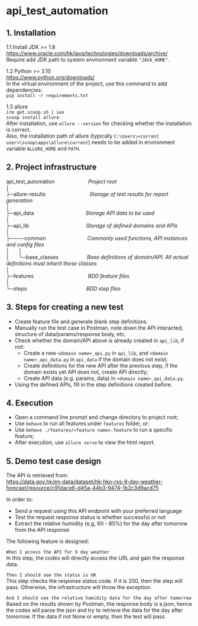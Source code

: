 # api_test_automation

## 1. Installation

1.1 Install JDK >= 1.8  
https://www.oracle.com/hk/java/technologies/downloads/archive/  
Require add JDK path to system environment variable `"JAVA_HOME"`.

1.2 Python >= 3.10  
https://www.python.org/downloads/  
In the virtual environment of the project, use this command to add dependencies:  
`pip install -r requirements.txt`

1.3 allure  
`irm get.scoop.sh | iex`  
`scoop install allure`  
After installation, use `allure --version` for checking whether the installation is correct.  
Also, the installation path of allure (typically `C:\Users\<current user>\scoop\apps\allure\current`) needs to be added
in environment variable `ALLURE_HOME` and `PATH`.

## 2. Project infrastructure
api_test_automation&ensp;&ensp;&ensp;&ensp;&ensp;&ensp;&ensp;&ensp;&ensp;&ensp;&ensp;&ensp;&ensp;*Project root*  
│  
├─allure-results&ensp;&ensp;&ensp;&ensp;&ensp;&ensp;&ensp;&ensp;&ensp;&ensp;&ensp;&ensp;&ensp;&ensp;&ensp;&ensp;&ensp;*Storage of test results for report generation*  
│  
├─api_data&ensp;&ensp;&ensp;&ensp;&ensp;&ensp;&ensp;&ensp;&ensp;&ensp;&ensp;&ensp;&ensp;&ensp;&ensp;&ensp;&ensp;&ensp;&ensp;&ensp;*Storage API data to be used*  
│  
├─api_lib&ensp;&ensp;&ensp;&ensp;&ensp;&ensp;&ensp;&ensp;&ensp;&ensp;&ensp;&ensp;&ensp;&ensp;&ensp;&ensp;&ensp;&ensp;&ensp;&ensp;&ensp;&ensp;*Storage of defined domains and APIs*    
│  
├────common&ensp;&ensp;&ensp;&ensp;&ensp;&ensp;&ensp;&ensp;&ensp;&ensp;&ensp;&ensp;&ensp;&ensp;&ensp;&ensp;*Commonly used functions, API instances and config files*  
│&ensp;&ensp;&ensp; │  
│&ensp;&ensp;&ensp; └─base_classes&ensp;&ensp;&ensp;&ensp;&ensp;&ensp;&ensp;&ensp;&ensp;&ensp;&ensp;*Base definitions of domain/API. All actual definitions must inherit these classes*  
│  
├─features&ensp;&ensp;&ensp;&ensp;&ensp;&ensp;&ensp;&ensp;&ensp;&ensp;&ensp;&ensp;&ensp;&ensp;&ensp;&ensp;&ensp;&ensp;&ensp;&ensp;&ensp;*BDD feature files*  
│  
└─steps&ensp;&ensp;&ensp;&ensp;&ensp;&ensp;&ensp;&ensp;&ensp;&ensp;&ensp;&ensp;&ensp;&ensp;&ensp;&ensp;&ensp;&ensp;&ensp;&ensp;&ensp;&ensp;&ensp;*BDD step files*

## 3. Steps for creating a new test
 - Create feature file and generate blank step definitions.
 - Manually run the test case in Postman, note down the API interacted, structure of data/params/response body, etc.
 - Check whether the domain/API above is already created in `api_lib`, if not:
   - Create a new `<domain name>_api.py` in `api_lib`, and `<domain name>_api_data.py` in `api_data` if the domain does not exist;
   - Create definitions for the new API after the previous step, if the domain exists yet API does not, create API directly;
   - Create API data (e.g. params, data) in `<domain name>_api_data.py`.
 - Using the defined APIs, fill in the step definitions created before.  
  
## 4. Execution
 - Open a command line prompt and change directory to project root;
 - Use `behave` to run all features under `features` folder, or:
 - Use `behave ./features/<feature name>.feature` to run a specific feature;
 - After execution, use `allure serve` to view the html report.  

## 5. Demo test case design
The API is retrieved from:  
https://data.gov.hk/en-data/dataset/hk-hko-rss-9-day-weather-forecast/resource/c91dace6-d45a-44b3-9474-1b2c3d9acd75  

In order to:
 - Send a request using this API endpoint with your preferred language 
 - Test the request response status is whether successful or not 
 - Extract the relative humidity (e,g, 60 - 85%) for the day after tomorrow from the API response 
  
The following feature is designed: 
  
`When I access the API for 9 day weather`  
In this step, the codes will directly access the URL and gain the response data.

`Then I should see the status is OK `   
This step checks the response status code. If it is 200, then the step will pass. Otherwise, the infrastructure will throw the exception.

`And I should see the relative humidity data for the day after tomorrow `   
Based on the results shown by Postman, the response body is a json, hence the codes will parse the json and try to retrieve the data for the day after tomorrow. If the data if not None or empty, then the test will pass.
  
